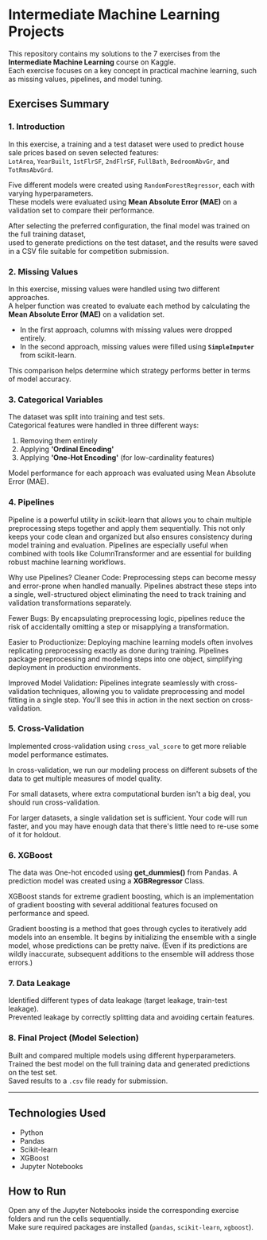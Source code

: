 # Intermediate Machine Learning Projects

This repository contains my solutions to the 7 exercises from the **Intermediate Machine Learning** course on Kaggle.  
Each exercise focuses on a key concept in practical machine learning, such as missing values, pipelines, and model tuning.

## Exercises Summary

### 1. Introduction

In this exercise, a training and a test dataset were used to predict house sale prices based on seven selected features:  
`LotArea`, `YearBuilt`, `1stFlrSF`, `2ndFlrSF`, `FullBath`, `BedroomAbvGr`, and `TotRmsAbvGrd`.

Five different models were created using `RandomForestRegressor`, each with varying hyperparameters.  
These models were evaluated using **Mean Absolute Error (MAE)** on a validation set to compare their performance.

After selecting the preferred configuration, the final model was trained on the full training dataset,  
used to generate predictions on the test dataset, and the results were saved in a CSV file suitable for competition submission.

### 2. Missing Values
In this exercise, missing values were handled using two different approaches.  
A helper function was created to evaluate each method by calculating the **Mean Absolute Error (MAE)** on a validation set.

- In the first approach, columns with missing values were dropped entirely.  
- In the second approach, missing values were filled using **`SimpleImputer`** from scikit-learn.

This comparison helps determine which strategy performs better in terms of model accuracy.

### 3. Categorical Variables
The dataset was split into training and test sets.  
Categorical features were handled in three different ways:  
1. Removing them entirely  
2. Applying **'Ordinal Encoding'**  
3. Applying **'One-Hot Encoding'** (for low-cardinality features)  

Model performance for each approach was evaluated using Mean Absolute Error (MAE).

### 4. Pipelines
Pipeline is a powerful utility in scikit-learn that allows you to chain multiple preprocessing steps together and apply them sequentially. 
This not only keeps your code clean and organized but also ensures consistency during model training and evaluation.
Pipelines are especially useful when combined with tools like ColumnTransformer and are essential for building robust machine learning workflows.

Why use Pipelines?
Cleaner Code: Preprocessing steps can become messy and error-prone when handled manually. Pipelines abstract these steps into a single, well-structured object
eliminating the need to track training and validation transformations separately.

Fewer Bugs: By encapsulating preprocessing logic, pipelines reduce the risk of accidentally omitting a step or misapplying a transformation.

Easier to Productionize: Deploying machine learning models often involves replicating preprocessing exactly as done during training. Pipelines package preprocessing
and modeling steps into one object, simplifying deployment in production environments.

Improved Model Validation: Pipelines integrate seamlessly with cross-validation techniques, allowing you to validate preprocessing and model fitting in a single step.
You'll see this in action in the next section on cross-validation.

### 5. Cross-Validation
Implemented cross-validation using `cross_val_score` to get more reliable model performance estimates.  

In cross-validation, we run our modeling process on different subsets of the data to get multiple measures of model quality.

For small datasets, where extra computational burden isn't a big deal, you should run cross-validation.

For larger datasets, a single validation set is sufficient. Your code will run faster, and you may have enough data that there's little need to re-use some of it for holdout.

### 6. XGBoost
The data was One-hot encoded using **get_dummies()** from Pandas.
A prediction model was created using a **XGBRegressor** Class.

XGBoost stands for extreme gradient boosting, which is an implementation of gradient boosting
with several additional features focused on performance and speed. 

Gradient boosting is a method that goes through cycles to iteratively add models into an ensemble.
It begins by initializing the ensemble with a single model, whose predictions can be pretty naive. 
(Even if its predictions are wildly inaccurate, subsequent additions to the ensemble will address those errors.)

### 7. Data Leakage
Identified different types of data leakage (target leakage, train-test leakage).  
Prevented leakage by correctly splitting data and avoiding certain features.

### 8. Final Project (Model Selection)
Built and compared multiple models using different hyperparameters.  
Trained the best model on the full training data and generated predictions on the test set.  
Saved results to a `.csv` file ready for submission.

---

## Technologies Used

- Python
- Pandas
- Scikit-learn
- XGBoost
- Jupyter Notebooks

## How to Run

Open any of the Jupyter Notebooks inside the corresponding exercise folders and run the cells sequentially.  
Make sure required packages are installed (`pandas`, `scikit-learn`, `xgboost`).
